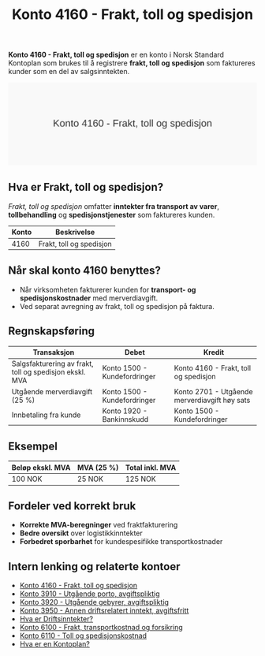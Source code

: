 ﻿---
title: "Konto 4160 - Frakt, toll og spedisjon"
seoTitle: "Konto 4160 | Frakt, toll og spedisjon"
description: "Konto 4160 brukes til å registrere inntekter fra frakt, toll og spedisjon som faktureres kunden som del av salgsinntekten, med korrekt MVA-behandling."
summary: "Kort forklart: Konto 4160 brukes når frakt, toll og spedisjon faktureres kunden og skal inntektsføres."
---

**Konto 4160 - Frakt, toll og spedisjon** er en konto i Norsk Standard Kontoplan som brukes til å registrere **frakt, toll og spedisjon** som faktureres kunder som en del av salgsinntekten.

![Illustrasjon av konto 4160 Frakt, toll og spedisjon](4160-frakt-toll-og-spedisjon-image.svg)

## Hva er Frakt, toll og spedisjon?

*Frakt, toll og spedisjon* omfatter **inntekter fra transport av varer**, **tollbehandling** og **spedisjonstjenester** som faktureres kunden.

| Konto | Beskrivelse                        |
|-------|------------------------------------|
| 4160  | Frakt, toll og spedisjon           |

## Når skal konto 4160 benyttes?

* Når virksomheten fakturerer kunden for **transport- og spedisjonskostnader** med merverdiavgift.
* Ved separat avregning av frakt, toll og spedisjon på faktura.

## Regnskapsføring

| Transaksjon                                         | Debet                         | Kredit                                            |
|-----------------------------------------------------|-------------------------------|---------------------------------------------------|
| Salgsfakturering av frakt, toll og spedisjon ekskl. MVA | Konto 1500 - Kundefordringer  | Konto 4160 - Frakt, toll og spedisjon             |
| Utgående merverdiavgift (25 %)                       | Konto 1500 - Kundefordringer  | Konto 2701 - Utgående merverdiavgift høy sats     |
| Innbetaling fra kunde                                | Konto 1920 - Bankinnskudd     | Konto 1500 - Kundefordringer                      |

## Eksempel

| Beløp ekskl. MVA | MVA (25 %) | Total inkl. MVA |
|------------------|------------|-----------------|
| 100 NOK          | 25 NOK     | 125 NOK         |

## Fordeler ved korrekt bruk

* **Korrekte MVA-beregninger** ved fraktfakturering
* **Bedre oversikt** over logistikkinntekter
* **Forbedret sporbarhet** for kundespesifikke transportkostnader

## Intern lenking og relaterte kontoer

* [Konto 4160 - Frakt, toll og spedisjon](/blogs/kontoplan/4160-frakt-toll-og-spedisjon "Konto 4160 - Frakt, toll og spedisjon")
* [Konto 3910 - Utgående porto, avgiftspliktig](/blogs/kontoplan/3910-utgaende-porto-avgiftspliktig "Konto 3910 - Utgående porto, avgiftspliktig")
* [Konto 3920 - Utgående gebyrer, avgiftspliktig](/blogs/kontoplan/3920-utgaende-gebyrer-avgiftspliktig "Konto 3920 - Utgående gebyrer, avgiftspliktig")
* [Konto 3950 - Annen driftsrelatert inntekt, avgiftsfritt](/blogs/kontoplan/3950-annen-driftsrelatert-inntekt-avgiftsfritt "Konto 3950 - Annen driftsrelatert inntekt, avgiftsfritt")
* [Hva er Driftsinntekter?](/blogs/regnskap/hva-er-driftsinntekter "Hva er Driftsinntekter? Komplett Guide til Driftsinntekter i Regnskap")
* [Konto 6100 - Frakt, transportkostnad og forsikring](/blogs/kontoplan/6100-frakt-transportkostnad-og-forsikring "Konto 6100 - Frakt, transportkostnad og forsikring")
* [Konto 6110 - Toll og spedisjonskostnad](/blogs/kontoplan/6110-toll-og-spedisjonskostnad "Konto 6110 - Toll og spedisjonskostnad")
* [Hva er en Kontoplan?](/blogs/regnskap/hva-er-kontoplan "Hva er en Kontoplan? Komplett Guide til Kontoplaner i Norsk Regnskap")






